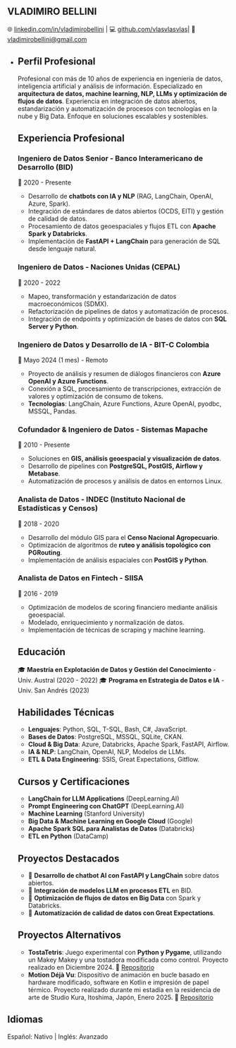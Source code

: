 ## **VLADIMIRO BELLINI**

🌐 [linkedin.com/in/vladimirobellini]() | 💻 [github.com/vlasvlasvlas]()| 📧 vladimirobellini@gmail.com

- ## **Perfil Profesional**

  Profesional con más de 10 años de experiencia en ingeniería de datos, inteligencia artificial y análisis de información. Especializado en **arquitectura de datos, machine learning, NLP, LLMs y optimización de flujos de datos**. Experiencia en integración de datos abiertos, estandarización y automatización de procesos con tecnologías en la nube y Big Data. Enfoque en soluciones escalables y sostenibles.

  ## **Experiencia Profesional**

  ### **Ingeniero de Datos Senior - Banco Interamericano de Desarrollo (BID)**

  📅 2020 - Presente

  - Desarrollo de **chatbots con IA y NLP** (RAG, LangChain, OpenAI, Azure, Spark).
  - Integración de estándares de datos abiertos (OCDS, EITI) y gestión de calidad de datos.
  - Procesamiento de datos geoespaciales y flujos ETL con **Apache Spark y Databricks**.
  - Implementación de **FastAPI + LangChain** para generación de SQL desde lenguaje natural.

  ### **Ingeniero de Datos - Naciones Unidas (CEPAL)**

  📅 2020 - 2022

  - Mapeo, transformación y estandarización de datos macroeconómicos (SDMX).
  - Refactorización de pipelines de datos y automatización de procesos.
  - Integración de endpoints y optimización de bases de datos con **SQL Server y Python**.

  ### **Ingeniero de Datos y Desarrollo de IA - BIT-C Colombia**

  📅 Mayo 2024 (1 mes) - Remoto

  - Proyecto de análisis y resumen de diálogos financieros con **Azure OpenAI y Azure Functions**.
  - Conexión a SQL, procesamiento de transcripciones, extracción de valores y optimización de consumo de tokens.
  - **Tecnologías**: LangChain, Azure Functions, Azure OpenAI, pyodbc, MSSQL, Pandas.

  ### **Cofundador & Ingeniero de Datos - Sistemas Mapache**

  📅 2010 - Presente

  - Soluciones en **GIS, análisis geoespacial y visualización de datos**.
  - Desarrollo de pipelines con **PostgreSQL, PostGIS, Airflow y Metabase**.
  - Automatización de procesos y análisis de datos en entornos Linux.

  ### **Analista de Datos - INDEC (Instituto Nacional de Estadísticas y Censos)**

  📅 2018 - 2020

  - Desarrollo del módulo GIS para el **Censo Nacional Agropecuario**.
  - Optimización de algoritmos de **ruteo y análisis topológico con PGRouting**.
  - Implementación de análisis espaciales con **PostGIS y Python**.

  ### **Analista de Datos en Fintech - SIISA**

  📅 2016 - 2019

  - Optimización de modelos de scoring financiero mediante análisis geoespacial.
  - Modelado, enriquecimiento y normalización de datos.
  - Implementación de técnicas de scraping y machine learning.

  ## **Educación**

  🎓 **Maestría en Explotación de Datos y Gestión del Conocimiento** - Univ. Austral (2020 - 2022)
  🎓 **Programa en Estrategia de Datos e IA** - Univ. San Andrés (2023)

  ## **Habilidades Técnicas**

  - **Lenguajes**: Python, SQL, T-SQL, Bash, C#, JavaScript.
  - **Bases de Datos**: PostgreSQL, MSSQL, SQLite, CKAN.
  - **Cloud & Big Data**: Azure, Databricks, Apache Spark, FastAPI, Airflow.
  - **IA & NLP**: LangChain, OpenAI, NLP, Modelos de LLMs.
  - **ETL & Data Engineering**: SSIS, Great Expectations, Gitflow.

  ## **Cursos y Certificaciones**

  - **LangChain for LLM Applications** (DeepLearning.AI)
  - **Prompt Engineering con ChatGPT** (DeepLearning.AI)
  - **Machine Learning** (Stanford University)
  - **Big Data & Machine Learning en Google Cloud** (Google)
  - **Apache Spark SQL para Analistas de Datos** (Databricks)
  - **ETL en Python** (DataCamp)

  ## **Proyectos Destacados**

  - 🔹 **Desarrollo de chatbot AI con FastAPI y LangChain** sobre datos abiertos.
  - 🔹 **Integración de modelos LLM en procesos ETL** en BID.
  - 🔹 **Optimización de flujos de datos en Big Data** con Spark y Databricks.
  - 🔹 **Automatización de calidad de datos con Great Expectations**.

  ## **Proyectos Alternativos**

  - **TostaTetris**: Juego experimental con **Python y Pygame**, utilizando un Makey Makey y una tostadora modificada como control. Proyecto realizado en Diciembre 2024. 🔗 [Repositorio](https://github.com/vlasvlasvlas/tostatetris)
  - **Motion Déjà Vu**:  Dispositivo de animación en bucle basado en hardware modificado, software en Kotlin e impresión de papel térmico. Proyecto realizado durante mi estadía en la residencia de arte de Studio Kura, Itoshima, Japón, Enero 2025. 🔗 [Repositorio](https://github.com/vlasvlasvlas/motion-deja-vu)

## **Idiomas**

Español: Nativo | Inglés: Avanzado
